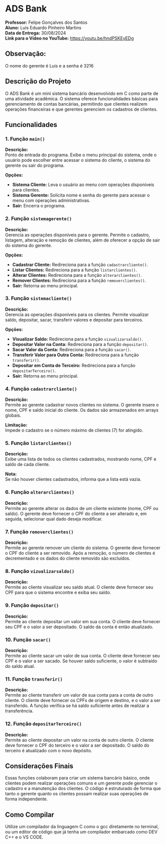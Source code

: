 # ADS Bank

**Professor:** Felipe Gonçalves dos Santos  
**Aluno:** Luis Eduardo Pinheiro Martins  
**Data de Entrega:** 30/08/2024  
**Link para o Vídeo no YouTube:** https://youtu.be/hndPSKEyEDg

## Observação:
O nome do gerente é Luis e a senha é 3216

## Descrição do Projeto

O ADS Bank é um mini sistema bancário desenvolvido em C como parte de uma atividade acadêmica. O sistema oferece funcionalidades básicas para gerenciamento de contas bancárias, permitindo que clientes realizem operações financeiras e que gerentes gerenciem os cadastros de clientes.

## Funcionalidades

### 1. Função `main()`
**Descrição:**  
Ponto de entrada do programa. Exibe o menu principal do sistema, onde o usuário pode escolher entre acessar o sistema do cliente, o sistema do gerente ou sair do programa.

**Opções:**
- **Sistema Cliente:** Leva o usuário ao menu com operações disponíveis para clientes.
- **Sistema Gerente:** Solicita nome e senha do gerente para acessar o menu com operações administrativas.
- **Sair:** Encerra o programa.

### 2. Função `sistemagerente()`
**Descrição:**  
Gerencia as operações disponíveis para o gerente. Permite o cadastro, listagem, alteração e remoção de clientes, além de oferecer a opção de sair do sistema do gerente.

**Opções:**
- **Cadastrar Cliente:** Redireciona para a função `cadastrarcliente()`.
- **Listar Clientes:** Redireciona para a função `listarclientes()`.
- **Alterar Clientes:** Redireciona para a função `alterarclientes()`.
- **Remover Clientes:** Redireciona para a função `removerclientes()`.
- **Sair:** Retorna ao menu principal.

### 3. Função `sistemacliente()`
**Descrição:**  
Gerencia as operações disponíveis para os clientes. Permite visualizar saldo, depositar, sacar, transferir valores e depositar para terceiros.

**Opções:**
- **Visualizar Saldo:** Redireciona para a função `vizualizarsaldo()`.
- **Depositar Valor na Conta:** Redireciona para a função `depositar()`.
- **Sacar Valor da Conta:** Redireciona para a função `sacar()`.
- **Transferir Valor para Outra Conta:** Redireciona para a função `transferir()`.
- **Depositar em Conta de Terceiro:** Redireciona para a função `depositarTerceiro()`.
- **Sair:** Retorna ao menu principal.

### 4. Função `cadastrarcliente()`
**Descrição:**  
Permite ao gerente cadastrar novos clientes no sistema. O gerente insere o nome, CPF e saldo inicial do cliente. Os dados são armazenados em arrays globais.

**Limitação:**  
Impede o cadastro se o número máximo de clientes (7) for atingido.

### 5. Função `listarclientes()`
**Descrição:**  
Exibe uma lista de todos os clientes cadastrados, mostrando nome, CPF e saldo de cada cliente.

**Nota:**  
Se não houver clientes cadastrados, informa que a lista está vazia.

### 6. Função `alterarclientes()`
**Descrição:**  
Permite ao gerente alterar os dados de um cliente existente (nome, CPF ou saldo). O gerente deve fornecer o CPF do cliente a ser alterado e, em seguida, selecionar qual dado deseja modificar.

### 7. Função `removerclientes()`
**Descrição:**  
Permite ao gerente remover um cliente do sistema. O gerente deve fornecer o CPF do cliente a ser removido. Após a remoção, o número de clientes é decrementado e os dados do cliente removido são excluídos.

### 8. Função `vizualizarsaldo()`
**Descrição:**  
Permite ao cliente visualizar seu saldo atual. O cliente deve fornecer seu CPF para que o sistema encontre e exiba seu saldo.

### 9. Função `depositar()`
**Descrição:**  
Permite ao cliente depositar um valor em sua conta. O cliente deve fornecer seu CPF e o valor a ser depositado. O saldo da conta é então atualizado.

### 10. Função `sacar()`
**Descrição:**  
Permite ao cliente sacar um valor de sua conta. O cliente deve fornecer seu CPF e o valor a ser sacado. Se houver saldo suficiente, o valor é subtraído do saldo atual.

### 11. Função `transferir()`
**Descrição:**  
Permite ao cliente transferir um valor de sua conta para a conta de outro cliente. O cliente deve fornecer os CPFs de origem e destino, e o valor a ser transferido. A função verifica se há saldo suficiente antes de realizar a transferência.

### 12. Função `depositarTerceiro()`
**Descrição:**  
Permite ao cliente depositar um valor na conta de outro cliente. O cliente deve fornecer o CPF do terceiro e o valor a ser depositado. O saldo do terceiro é atualizado com o novo depósito.

## Considerações Finais

Essas funções colaboram para criar um sistema bancário básico, onde clientes podem realizar operações comuns e um gerente pode gerenciar o cadastro e a manutenção dos clientes. O código é estruturado de forma que tanto o gerente quanto os clientes possam realizar suas operações de forma independente.

## Como Compilar

Utilize um compilador da linguagem C como o gcc diretamente no terminal, ou um editor de código que já tenha um compilador embarcado como DEV C++ e o VS CODE.
